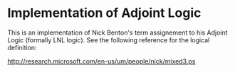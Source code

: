 # Implementation of Adjoint Logic

This is an implementation of Nick Benton's term assignement to his Adjoint Logic (formally LNL logic).  See the following reference for the logical definition:

http://research.microsoft.com/en-us/um/people/nick/mixed3.ps
